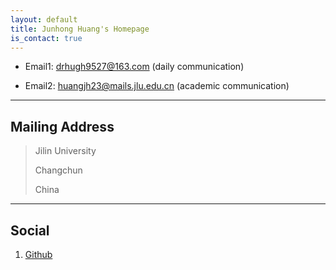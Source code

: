 ```yaml
---
layout: default
title: Junhong Huang's Homepage
is_contact: true
---
```


* Email1: [drhugh9527@163.com](mailto:drhugh9527@163.com) (daily communication)

* Email2: [huangjh23@mails.jlu.edu.cn](mailto:huangjh23@mails.jlu.edu.cn) (academic communication)

---

## Mailing Address

> Jilin University
>
> Changchun
>
> China

---

## Social

1. [Github](https://github.com/chatterbox9527/)

 
